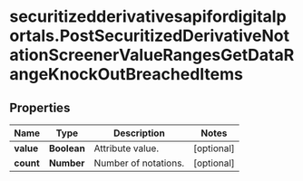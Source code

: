 # securitizedderivativesapifordigitalportals.PostSecuritizedDerivativeNotationScreenerValueRangesGetDataRangeKnockOutBreachedItems

## Properties

Name | Type | Description | Notes
------------ | ------------- | ------------- | -------------
**value** | **Boolean** | Attribute value. | [optional] 
**count** | **Number** | Number of notations. | [optional] 


